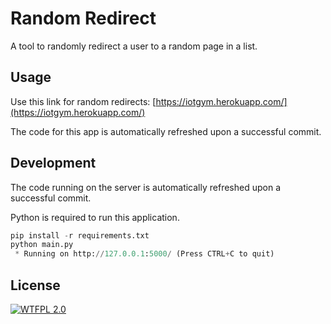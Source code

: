 # Random Redirect

A tool to randomly redirect a user to a random page in a list.

## Usage
Use this link for random redirects: [https://iotgym.herokuapp.com/](https://iotgym.herokuapp.com/) 

The code for this app is automatically refreshed upon a successful commit.

## Development
The code running on the server is automatically refreshed upon a successful commit.

Python is required to run this application.
```python
pip install -r requirements.txt
python main.py
 * Running on http://127.0.0.1:5000/ (Press CTRL+C to quit)
```

## License
[![WTFPL 2.0][license-image]][license-url]

[license-url]: http://www.wtfpl.net
[license-image]: https://img.shields.io/badge/License-WTFPL%202.0-lightgrey.svg?style=flat-square

